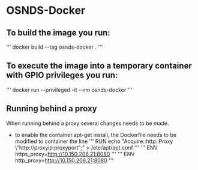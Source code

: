 # OSNDS-Docker
## To build the image you run:
 '''
 docker build --tag osnds-docker .
 '''
## To execute the image into a temporary container with GPIO privileges you run:
 '''
 docker run --privileged -it --rm osnds-docker
 '''

## Running behind a proxy
 When running behind a proxy several changes needs to be made.
 - to enable the container apt-get install, the Dockerfile needs to be modified to container the line 
 '''
 RUN echo "Acquire::http::Proxy \\"http://proxyip:proxyport\";" > /etc/apt/apt.conf
 '''
 '''
 ENV https_proxy=http://10.150.206.21:8080
 '''
 '''
 ENV http_proxy=http://10.150.206.21:8080
 '''